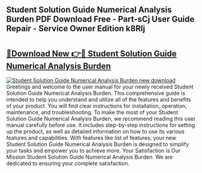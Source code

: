 ## Student Solution Guide Numerical Analysis Burden PDF Download Free - Part-sCj User Guide Repair - Service Owner Edition k8RIj

# <h2><a href="http://bc48284.oget.top/?id=Student+Solution+Guide+Numerical+Analysis+Burden">🔗Download New 👉🔴 Student Solution Guide Numerical Analysis Burden</a></h2>

[![Student Solution Guide Numerical Analysis Burden new download](https://i.imgur.com/5g1atiW.png)](http://bc48284.oget.top/?id=Student+Solution+Guide+Numerical+Analysis+Burden)
Greetings and welcome to the user manual for your newly received Student Solution Guide Numerical Analysis Burden. This comprehensive guide is intended to help you understand and utilize all of the features and benefits of your product. You will find clear instructions for installation, operation, maintenance, and troubleshooting. To make the most of your Student Solution Guide Numerical Analysis Burden, we recommend reading this user manual carefully before use. It includes step-by-step instructions for setting up the product, as well as detailed information on how to use its various features and capabilities. With features like list of features, your new Student Solution Guide Numerical Analysis Burden is designed to simplify your tasks and empower you to achieve more. Your Satisfaction is Our Mission Student Solution Guide Numerical Analysis Burden. We are dedicated to ensuring your complete satisfaction.
